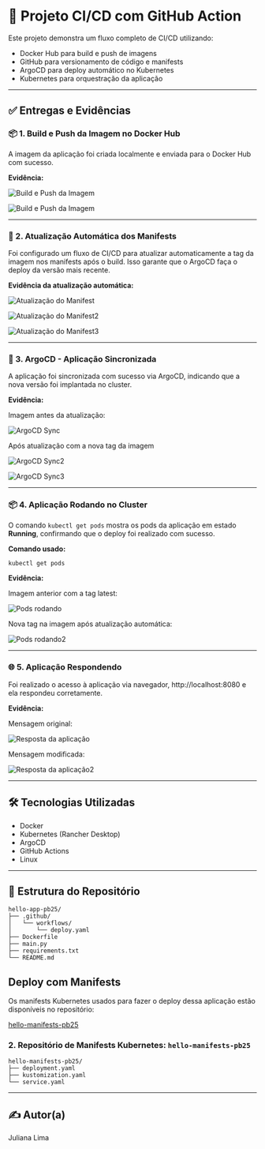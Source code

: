 # 🚀 Projeto CI/CD com GitHub Action

Este projeto demonstra um fluxo completo de CI/CD utilizando:

- Docker Hub para build e push de imagens
- GitHub para versionamento de código e manifests
- ArgoCD para deploy automático no Kubernetes
- Kubernetes para orquestração da aplicação

---

## ✅ Entregas e Evidências

### 📦 1. Build e Push da Imagem no Docker Hub

A imagem da aplicação foi criada localmente e enviada para o Docker Hub com sucesso.

**Evidência:**

![Build e Push da Imagem](images/build_push_ok.png)


![Build e Push da Imagem](images/docker_hub.png)

---

### 🔄 2. Atualização Automática dos Manifests

Foi configurado um fluxo de CI/CD para atualizar automaticamente a tag da imagem nos manifests após o build. Isso garante que o ArgoCD faça o deploy da versão mais recente.

**Evidência da atualização automática:**

![Atualização do Manifest](images/tag_modificada.png)


![Atualização do Manifest2](images/PR_feito.png)


![Atualização do Manifest3](images/merge_ok.png)

---

### 🚦 3. ArgoCD - Aplicação Sincronizada

A aplicação foi sincronizada com sucesso via ArgoCD, indicando que a nova versão foi implantada no cluster.

**Evidência:**

Imagem antes da atualização:

![ArgoCD Sync](images/tag1_synced.png)

Após atualização com a nova tag da imagem

![ArgoCD Sync2](images/tag2_synced.png)


![ArgoCD Sync3](images/healthy_argo.png)

---

### 📦 4. Aplicação Rodando no Cluster

O comando `kubectl get pods` mostra os pods da aplicação em estado **Running**, confirmando que o deploy foi realizado com sucesso.

**Comando usado:**

```bash
kubectl get pods
```

**Evidência:**

Imagem anterior com a tag latest:

![Pods rodando](images/tag_latest.png)

Nova tag na imagem após atualização automática:

![Pods rodando2](images/tag_alterada.png)

---

### 🌐 5. Aplicação Respondendo

Foi realizado o acesso à aplicação via navegador, http://localhost:8080 e ela respondeu corretamente.

**Evidência:**

Mensagem original:

![Resposta da aplicação](images/tag1_web.png)

Mensagem modificada:

![Resposta da aplicação2](images/tag2_web.png)

---

## 🛠️ Tecnologias Utilizadas

- Docker
- Kubernetes (Rancher Desktop)
- ArgoCD
- GitHub Actions
- Linux

---

## 📂 Estrutura do Repositório


```
hello-app-pb25/
├── .github/
│   └── workflows/
│       └── deploy.yaml
├── Dockerfile
├── main.py
├── requirements.txt
└── README.md
```
## Deploy com Manifests

Os manifests Kubernetes usados para fazer o deploy dessa aplicação estão disponíveis no repositório:

[hello-manifests-pb25](https://github.com/JuhLima89/hello-manifests-pb25)

### 2. Repositório de Manifests Kubernetes: `hello-manifests-pb25`

```
hello-manifests-pb25/
├── deployment.yaml
├── kustomization.yaml
└── service.yaml
```
---

## ✍️ Autor(a)

Juliana Lima  
